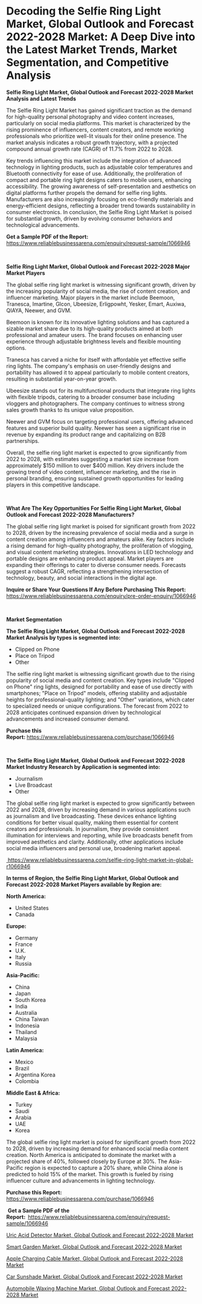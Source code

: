 <p><h1>Decoding the Selfie Ring Light Market, Global Outlook and Forecast 2022-2028 Market: A Deep Dive into the Latest Market Trends, Market Segmentation, and Competitive Analysis</h1></p><p><strong>Selfie Ring Light Market, Global Outlook and Forecast 2022-2028 Market Analysis and Latest Trends</strong></p>
<p><p>The Selfie Ring Light Market has gained significant traction as the demand for high-quality personal photography and video content increases, particularly on social media platforms. This market is characterized by the rising prominence of influencers, content creators, and remote working professionals who prioritize well-lit visuals for their online presence. The market analysis indicates a robust growth trajectory, with a projected compound annual growth rate (CAGR) of 11.7% from 2022 to 2028. </p><p>Key trends influencing this market include the integration of advanced technology in lighting products, such as adjustable color temperatures and Bluetooth connectivity for ease of use. Additionally, the proliferation of compact and portable ring light designs caters to mobile users, enhancing accessibility. The growing awareness of self-presentation and aesthetics on digital platforms further propels the demand for selfie ring lights. Manufacturers are also increasingly focusing on eco-friendly materials and energy-efficient designs, reflecting a broader trend towards sustainability in consumer electronics. In conclusion, the Selfie Ring Light Market is poised for substantial growth, driven by evolving consumer behaviors and technological advancements.</p></p>
<p><strong>Get a Sample PDF of the Report:&nbsp;</strong> <a href="https://www.reliablebusinessarena.com/enquiry/request-sample/1066946?utm_campaign=2221&utm_medium=2&utm_source=Github&utm_content=ia&utm_term=21032025&utm_id=selfie-ring-light-market-global-outlook-and-forecast-2022-2028">https://www.reliablebusinessarena.com/enquiry/request-sample/1066946</a></p>
<p>&nbsp;</p>
<p><strong>Selfie Ring Light Market, Global Outlook and Forecast 2022-2028 Major Market Players</strong></p>
<p><p>The global selfie ring light market is witnessing significant growth, driven by the increasing popularity of social media, the rise of content creation, and influencer marketing. Major players in the market include Beemoon, Tranesca, Imartine, Glcon, Ubeesize, Erligpowht, Yesker, Emart, Auxiwa, QIAYA, Neewer, and GVM.</p><p>Beemoon is known for its innovative lighting solutions and has captured a sizable market share due to its high-quality products aimed at both professional and amateur users. The brand focuses on enhancing user experience through adjustable brightness levels and flexible mounting options.</p><p>Tranesca has carved a niche for itself with affordable yet effective selfie ring lights. The company's emphasis on user-friendly designs and portability has allowed it to appeal particularly to mobile content creators, resulting in substantial year-on-year growth.</p><p>Ubeesize stands out for its multifunctional products that integrate ring lights with flexible tripods, catering to a broader consumer base including vloggers and photographers. The company continues to witness strong sales growth thanks to its unique value proposition.</p><p>Neewer and GVM focus on targeting professional users, offering advanced features and superior build quality. Neewer has seen a significant rise in revenue by expanding its product range and capitalizing on B2B partnerships.</p><p>Overall, the selfie ring light market is expected to grow significantly from 2022 to 2028, with estimates suggesting a market size increase from approximately $150 million to over $400 million. Key drivers include the growing trend of video content, influencer marketing, and the rise in personal branding, ensuring sustained growth opportunities for leading players in this competitive landscape.</p></p>
<p>&nbsp;</p>
<p><strong>What Are The Key Opportunities For Selfie Ring Light Market, Global Outlook and Forecast 2022-2028 Manufacturers?</strong></p>
<p><p>The global selfie ring light market is poised for significant growth from 2022 to 2028, driven by the increasing prevalence of social media and a surge in content creation among influencers and amateurs alike. Key factors include a rising demand for high-quality photography, the proliferation of vlogging, and visual content marketing strategies. Innovations in LED technology and portable designs are enhancing product appeal. Market players are expanding their offerings to cater to diverse consumer needs. Forecasts suggest a robust CAGR, reflecting a strengthening intersection of technology, beauty, and social interactions in the digital age.</p></p>
<p><strong>Inquire or Share Your Questions If Any Before Purchasing This Report:</strong> <a href="https://www.reliablebusinessarena.com/enquiry/pre-order-enquiry/1066946?utm_campaign=2221&utm_medium=2&utm_source=Github&utm_content=ia&utm_term=21032025&utm_id=selfie-ring-light-market-global-outlook-and-forecast-2022-2028">https://www.reliablebusinessarena.com/enquiry/pre-order-enquiry/1066946</a></p>
<p>&nbsp;</p>
<p><strong>Market Segmentation</strong></p>
<p><strong>The Selfie Ring Light Market, Global Outlook and Forecast 2022-2028 Market Analysis by types is segmented into:</strong></p>
<p><ul><li>Clipped on Phone</li><li>Place on Tripod</li><li>Other</li></ul></p>
<p><p>The selfie ring light market is witnessing significant growth due to the rising popularity of social media and content creation. Key types include "Clipped on Phone" ring lights, designed for portability and ease of use directly with smartphones; "Place on Tripod" models, offering stability and adjustable heights for professional-quality lighting; and "Other" variations, which cater to specialized needs or unique configurations. The forecast from 2022 to 2028 anticipates continued expansion driven by technological advancements and increased consumer demand.</p></p>
<p><strong>Purchase this Report:&nbsp;</strong><a href="https://www.reliablebusinessarena.com/purchase/1066946?utm_campaign=2221&utm_medium=2&utm_source=Github&utm_content=ia&utm_term=21032025&utm_id=selfie-ring-light-market-global-outlook-and-forecast-2022-2028">https://www.reliablebusinessarena.com/purchase/1066946</a></p>
<p>&nbsp;</p>
<p><strong>The Selfie Ring Light Market, Global Outlook and Forecast 2022-2028 Market Industry Research by Application is segmented into:</strong></p>
<p><ul><li>Journalism</li><li>Live Broadcast</li><li>Other</li></ul></p>
<p><p>The global selfie ring light market is expected to grow significantly between 2022 and 2028, driven by increasing demand in various applications such as journalism and live broadcasting. These devices enhance lighting conditions for better visual quality, making them essential for content creators and professionals. In journalism, they provide consistent illumination for interviews and reporting, while live broadcasts benefit from improved aesthetics and clarity. Additionally, other applications include social media influencers and personal use, broadening market appeal.</p></p>
<p><a href="https://www.reliablebusinessarena.com/selfie-ring-light-market-in-global-r1066946?utm_campaign=2221&utm_medium=2&utm_source=Github&utm_content=ia&utm_term=21032025&utm_id=selfie-ring-light-market-global-outlook-and-forecast-2022-2028">&nbsp;https://www.reliablebusinessarena.com/selfie-ring-light-market-in-global-r1066946</a></p>
<p><strong>In terms of Region, the Selfie Ring Light Market, Global Outlook and Forecast 2022-2028 Market Players available by Region are:</strong></p>
<p>
    <p> <strong> North America: </strong>
        <ul>
            <li>United States</li>
            <li>Canada</li>
        </ul>
        </p> 
    <p> <strong> Europe: </strong>
        <ul>
            <li>Germany</li>
            <li>France</li>
            <li>U.K.</li>
            <li>Italy</li>
            <li>Russia</li>
        </ul>
        </p> 
    <p> <strong> Asia-Pacific: </strong>
        <ul>
            <li>China</li>
            <li>Japan</li>
            <li>South Korea</li>
            <li>India</li>
            <li>Australia</li>
            <li>China Taiwan</li>
            <li>Indonesia</li>
            <li>Thailand</li>
            <li>Malaysia</li>
        </ul>
        </p> 
    <p> <strong> Latin America: </strong>
        <ul>
            <li>Mexico</li>
            <li>Brazil</li>
            <li>Argentina Korea</li>
            <li>Colombia</li>
        </ul>
        </p> 
    <p> <strong> Middle East & Africa: </strong>
        <ul>
            <li>Turkey</li>
            <li>Saudi</li>
            <li>Arabia</li>
            <li>UAE</li>
            <li>Korea</li>
        </ul>
    </p>
    </p>
<p><p>The global selfie ring light market is poised for significant growth from 2022 to 2028, driven by increasing demand for enhanced social media content creation. North America is anticipated to dominate the market with a projected share of 40%, followed closely by Europe at 30%. The Asia-Pacific region is expected to capture a 20% share, while China alone is predicted to hold 15% of the market. This growth is fueled by rising influencer culture and advancements in lighting technology.</p></p>
<p><strong>Purchase this Report: </strong><a href="https://www.reliablebusinessarena.com/purchase/1066946?utm_campaign=2221&utm_medium=2&utm_source=Github&utm_content=ia&utm_term=21032025&utm_id=selfie-ring-light-market-global-outlook-and-forecast-2022-2028">https://www.reliablebusinessarena.com/purchase/1066946</a></p>
<p>&nbsp;<strong>Get a Sample PDF of the Report:&nbsp;&nbsp;</strong><a href="https://www.reliablebusinessarena.com/enquiry/request-sample/1066946?utm_campaign=2221&utm_medium=2&utm_source=Github&utm_content=ia&utm_term=21032025&utm_id=selfie-ring-light-market-global-outlook-and-forecast-2022-2028">https://www.reliablebusinessarena.com/enquiry/request-sample/1066946</a></p>
<p><strong></strong></p>
<p><p><a href="https://github.com/blauetrelawz/Market-Research-Report-List-1/blob/main/uric-acid-detector-market-global-outlook-and-forecast-2022-2028-market.md?utm_campaign=2221&utm_medium=2&utm_source=Github&utm_content=ia&utm_term=21032025&utm_id=selfie-ring-light-market-global-outlook-and-forecast-2022-2028">Uric Acid Detector Market, Global Outlook and Forecast 2022-2028 Market</a></p><p><a href="https://github.com/gassmkalay/Market-Research-Report-List-1/blob/main/smart-garden-market-global-outlook-and-forecast-2022-2028-market.md?utm_campaign=2221&utm_medium=2&utm_source=Github&utm_content=ia&utm_term=21032025&utm_id=selfie-ring-light-market-global-outlook-and-forecast-2022-2028">Smart Garden Market, Global Outlook and Forecast 2022-2028 Market</a></p><p><a href="https://github.com/porstgowinjq/Market-Research-Report-List-1/blob/main/apple-charging-cable-market-global-outlook-and-forecast-2022-2028-market.md?utm_campaign=2221&utm_medium=2&utm_source=Github&utm_content=ia&utm_term=21032025&utm_id=selfie-ring-light-market-global-outlook-and-forecast-2022-2028">Apple Charging Cable Market, Global Outlook and Forecast 2022-2028 Market</a></p><p><a href="https://github.com/amagloeaad54/Market-Research-Report-List-1/blob/main/car-sunshade-market-global-outlook-and-forecast-2022-2028-market.md?utm_campaign=2221&utm_medium=2&utm_source=Github&utm_content=ia&utm_term=21032025&utm_id=selfie-ring-light-market-global-outlook-and-forecast-2022-2028">Car Sunshade Market, Global Outlook and Forecast 2022-2028 Market</a></p><p><a href="https://github.com/ximensbisade/Market-Research-Report-List-1/blob/main/automobile-waxing-machine-market-global-outlook-and-forecast-2022-2028-market.md?utm_campaign=2221&utm_medium=2&utm_source=Github&utm_content=ia&utm_term=21032025&utm_id=selfie-ring-light-market-global-outlook-and-forecast-2022-2028">Automobile Waxing Machine Market, Global Outlook and Forecast 2022-2028 Market</a></p></p>